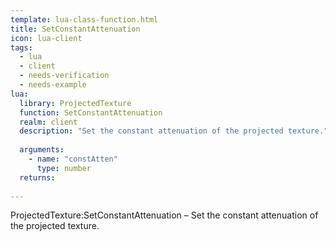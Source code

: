```yaml
---
template: lua-class-function.html
title: SetConstantAttenuation
icon: lua-client
tags:
  - lua
  - client
  - needs-verification
  - needs-example
lua:
  library: ProjectedTexture
  function: SetConstantAttenuation
  realm: client
  description: "Set the constant attenuation of the projected texture."
  
  arguments:
    - name: "constAtten"
      type: number
  returns:
    
---
```


<div class="lua__search__keywords">
ProjectedTexture:SetConstantAttenuation &#x2013; Set the constant attenuation of the projected texture.
</div>
